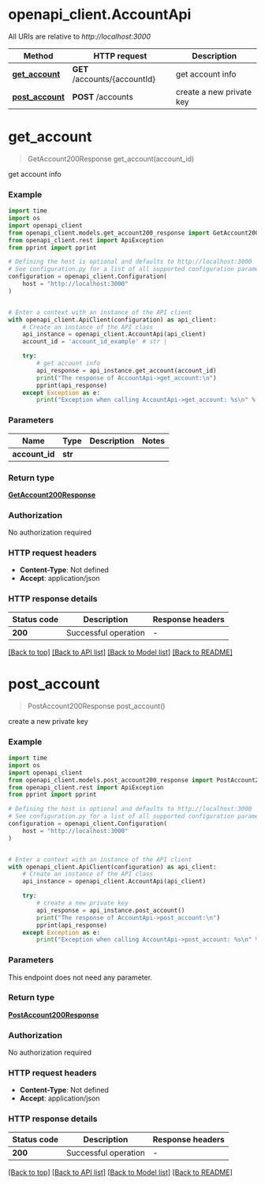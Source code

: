 # openapi_client.AccountApi

All URIs are relative to *http://localhost:3000*

Method | HTTP request | Description
------------- | ------------- | -------------
[**get_account**](AccountApi.md#get_account) | **GET** /accounts/{accountId} | get account info
[**post_account**](AccountApi.md#post_account) | **POST** /accounts | create a new private key


# **get_account**
> GetAccount200Response get_account(account_id)

get account info

### Example

```python
import time
import os
import openapi_client
from openapi_client.models.get_account200_response import GetAccount200Response
from openapi_client.rest import ApiException
from pprint import pprint

# Defining the host is optional and defaults to http://localhost:3000
# See configuration.py for a list of all supported configuration parameters.
configuration = openapi_client.Configuration(
    host = "http://localhost:3000"
)


# Enter a context with an instance of the API client
with openapi_client.ApiClient(configuration) as api_client:
    # Create an instance of the API class
    api_instance = openapi_client.AccountApi(api_client)
    account_id = 'account_id_example' # str | 

    try:
        # get account info
        api_response = api_instance.get_account(account_id)
        print("The response of AccountApi->get_account:\n")
        pprint(api_response)
    except Exception as e:
        print("Exception when calling AccountApi->get_account: %s\n" % e)
```



### Parameters

Name | Type | Description  | Notes
------------- | ------------- | ------------- | -------------
 **account_id** | **str**|  | 

### Return type

[**GetAccount200Response**](GetAccount200Response.md)

### Authorization

No authorization required

### HTTP request headers

 - **Content-Type**: Not defined
 - **Accept**: application/json

### HTTP response details
| Status code | Description | Response headers |
|-------------|-------------|------------------|
**200** | Successful operation |  -  |

[[Back to top]](#) [[Back to API list]](../README.md#documentation-for-api-endpoints) [[Back to Model list]](../README.md#documentation-for-models) [[Back to README]](../README.md)

# **post_account**
> PostAccount200Response post_account()

create a new private key

### Example

```python
import time
import os
import openapi_client
from openapi_client.models.post_account200_response import PostAccount200Response
from openapi_client.rest import ApiException
from pprint import pprint

# Defining the host is optional and defaults to http://localhost:3000
# See configuration.py for a list of all supported configuration parameters.
configuration = openapi_client.Configuration(
    host = "http://localhost:3000"
)


# Enter a context with an instance of the API client
with openapi_client.ApiClient(configuration) as api_client:
    # Create an instance of the API class
    api_instance = openapi_client.AccountApi(api_client)

    try:
        # create a new private key
        api_response = api_instance.post_account()
        print("The response of AccountApi->post_account:\n")
        pprint(api_response)
    except Exception as e:
        print("Exception when calling AccountApi->post_account: %s\n" % e)
```



### Parameters
This endpoint does not need any parameter.

### Return type

[**PostAccount200Response**](PostAccount200Response.md)

### Authorization

No authorization required

### HTTP request headers

 - **Content-Type**: Not defined
 - **Accept**: application/json

### HTTP response details
| Status code | Description | Response headers |
|-------------|-------------|------------------|
**200** | Successful operation |  -  |

[[Back to top]](#) [[Back to API list]](../README.md#documentation-for-api-endpoints) [[Back to Model list]](../README.md#documentation-for-models) [[Back to README]](../README.md)


